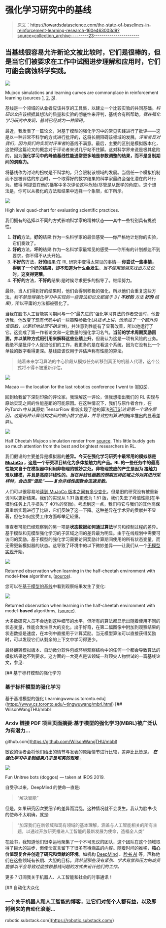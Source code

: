 # 强化学习研究中的基线

> 原文：<https://towardsdatascience.com/the-state-of-baselines-in-reinforcement-learning-research-160e463003d9?source=collection_archive---------23----------------------->

## 当基线很容易允许新论文被比较时，它们是很棒的，但是当它们被要求在工作中试图进步理解和应用时，它们可能会腐蚀科学实践。

![](img/81959228bfb233ce7f61f5116fdc006c.png)

Mujoco simulations and learning curves are commonplace in reinforcement learning (sources [1](http://papers.nips.cc/paper/7725-deep-reinforcement-learning-in-a-handful-of-trials-using-probabilistic-dynamics-models.pdf), [2](https://www.cs.toronto.edu/~tingwuwang/mbrl.html), [3](http://www.mujoco.org/)).

基线是一个领域的从业者应该共享的工具集，以建立一个比较实验的共同基础。*科研论文*应该根据其想法的质量和实验的彻底性来评判，基线会有所帮助。*我在强化学习研究中发现，基线已经成为一种障碍。*

最近，我发表了一篇论文，对基于模型的强化学习中的常见实践进行了批评——这是以一种非常不科学的方式进行批评的，这将长期阻碍该领域的发展。*评审者反对我们，因为我们的实现对评审者*的基线不满意。最后，主要的区别是模拟版本化，这使得这篇论文的概念对于评论者来说几乎站不住脚。这对科学界来说是极其危险的，因为**强化学习中的峰值基线性能通常更多地是参数调整的结果，而不是复制期间的洞察力。**

将基线作为讨论的拐杖是不科学的，只会限制该领域的发展。当信任一个模拟机制而不是被评估的东西时，一个取得好的数字结果的科学家最终会强化潜在的坏行为。彼得·阿提亚在他的播客中多次评论这种危险(尽管是从医学的角度)。这个想法是，你可以从极化的方法和结果中选择一个象限，如下所示。

![](img/ea2721ebe07ec1616d10bf970c487354.png)

High level quad-chart for evaluating scientific practices.

我们拥有的选择以不同的方式影响科学家的精神状态——其中一些特别具有挑战性。

1.  **好的**方法，**好的**结果:作为一名科学家的最佳感受——你严格地计划你的实验，它们奏效了。
2.  **好的**方法，**坏的**结果:作为一名科学家最常见的感受——你所有的计划都达不到要求，你不得不从头开始。
3.  **不好的**方法，**好的**结果:在 RL 研究中变得太常见的事情— **你尝试一些事情，得到了一个好的结果，却不知道为什么会发生**。*当不使用回溯来找出方法论* **时，这变得更糟。**
4.  **不好的**方法，**不好的**结果:是时候寻求更多的指导了。继续努力。

最终，当人们得到好的结果时，他们会得到积极的强化，所以他们会重复这些方法。*我不禁觉得强化学习中实现的一些算法和论文都属于 3 (* ***不好的*** *方法* ***好的*** *结果)*，所以平庸的方法都被强化了。

当我在脸书人工智能实习期间与一个“最先进的”强化学习算法的作者交谈时，他告诉我，他改变了现有代码中的一些策略参数化(*从技术上讲，他添加了一个额外的值函数，以更好地处理不确定性*)，并注意到性能有了显著改善，所以他运行了它。这变成了第一作者论文和一定数量的强化学习名气。**当前的学术周期奖励回溯，并以某种方式用引用来解释这些业绩上升**，但我认为这是一项有风险的业务。我绝不是批评个人促进他们的工作，我更多的是在看这个系统，因为它没有比一个单独的数字看得更深。基线应该仅用于评估声称有性能的算法。

> 随着未来学习算法的中心阶段从模拟任务转移到真正的机器人代理，这个公式将不得不被重新评估。

![](img/1d53b74a81525b19a26c0168200d093c.png)

Macao — the location for the last robotics conference I went to ([IROS](https://www.iros2019.org/)).

回到给我留下深刻印象的评论家。我理解这一评论，但我想指出我们的 RL 实现与原始实现之间的性能差距的可能原因。在这种情况下，我们与原作者合作，在 PyTorch 中从其原始 TensorFlow 重新实现了他的算法[PETS](http://papers.nips.cc/paper/7725-deep-reinforcement-learning-in-a-handful-of-trials-using-probabilistic-dynamics-models.pdf)(*这是第一个潜在原因，这是两种计算结构之间的微小数字差异，并导致控制算法*的概率推出的显著差异)。

![](img/2e1bf2f8d53435779baffd79fa24749a.png)

Half Cheetah Mujoco simulation render from [source](https://gym.openai.com/envs/HalfCheetah-v2/). This little buddy gets so much attention from the best and brightest researchers in RL.

我们假设的主要差异是模拟器的**差异。今天在强化学习研究中最常用的模拟器是 [MuJoCo](http://www.mujoco.org/) ，这是一个研究项目转化为多体接触力的产品。RL 的一些任务中的最高性能来自于在模拟器中利用非物理的微妙之处。非物理效应的产生是因为 [**接触力**](https://cs.stanford.edu/group/manips/publications/pdfs/Park_2008_Robotica.pdf) 难以建模，并且是高度非线性的。*当在非线性函数的预期支持区域之外对其进行采样时，会出现“混乱”——复合非线性函数会迅速发散。***

人们可以很容易地[读到 MuJoCo 版本之间有多少变化](https://mujoco.org/#changelist)，但是旧的研究没有被重新访问以更新结果。我们的实现从 1.31 版更改为 1.51 版，我们失去了峰值性能(在半猎豹任务上几乎损失了 40%的奖励)。考虑到这一点，我们将它与我们的其他高保真重新实现进行了比较，它们反映了这一下降。这种差异在学术界的贡献并不显著，但在如何接受工作方面却举足轻重。

审查者可能已经观察到的另一项是**状态数据如何通过算法**学习和控制过程的差异。基于模型和无模型强化学习的子区域之间的差异最为明显。由于在线规划中需要可访问的奖励，基于模型的强化学习需要访问奖励计算期间使用的所有状态变量，而无需更新模拟器的状态。这导致了环境中的以下微妙差异——让我们从一个[无模型实现](https://github.com/openai/gym/blob/52e66f38081548e38711f51d4439d8bcc136d19e/gym/envs/mujoco/half_cheetah.py#L21)开始。

![](img/3e7e3ba4573520e3eb85ca023224ab11.png)

Returned observation when learning in the half-cheetah environment with model-**free** algorithms, ([source](https://github.com/openai/gym/blob/52e66f38081548e38711f51d4439d8bcc136d19e/gym/envs/mujoco/half_cheetah.py#L21)).

您可以在[基于模型的基线](https://github.com/kchua/handful-of-trials/blob/77fd8802cc30b7683f0227c90527b5414c0df34c/dmbrl/env/half_cheetah.py#L31)中看到观察结果发生了变化:

![](img/e1a9b69e17b7a1635e5fd481839651b6.png)

Returned observation when learning in the half-cheetah environment with model-**based** algorithms, ([source](https://github.com/kchua/handful-of-trials/blob/77fd8802cc30b7683f0227c90527b5414c0df34c/dmbrl/env/half_cheetah.py#L31)).

大多数研究人员不会达到这种细节的水平，但所有的算法都显示出随着使用不同的状态变量，性能会发生巨大的变化。出于好奇，在第二幅图像中附加到观察结果的状态数据是速度，在本例中直接用于计算奖励。当无模型算法可以直接获得奖励时，可以发现它们从剩余的上下文中学习得更少。

最终翻转模拟版本、自动微分软件包或环境观察结构中的任何一个都会导致算法的模拟结果达不到要求。这方面的一大亮点是该领域一群顶尖人物尝试的一篇基线论文，参见:

[](https://www.cs.toronto.edu/~tingwuwang/mbrl.html) [## 基于标杆模型的强化学习

### 基于标杆模型的强化学习

基于基准模型的强化 Learningwww.cs.toronto.edu](https://www.cs.toronto.edu/~tingwuwang/mbrl.html) [](https://github.com/WilsonWangTHU/mbbl) [## WilsonWangTHU/mbbl

### Arxiv 链接 PDF 项目页面摘要:基于模型的强化学习(MBRL)被广泛认为有潜力…

github.com](https://github.com/WilsonWangTHU/mbbl) 

敏锐的读者会将他们给出的情节与发表的原始情节进行比较，差异比比皆是。 ***在强化学习中复制结果几乎是可笑的艰难*** 。

![](img/0b987c04f4693d3fbc80c712d67dcf5b.png)

Fun Unitree bots (doggos) — taken at IROS 2019.

自受孕以来，DeepMind 的使命一直是:

> “解决智能”

但是，如果研究因次要细节的差异而混乱，这种情况就不会发生。我认为脸书·艾的使命不太明确，就是:

> “加深我们在新领域和现有领域的基本理解，涵盖与人工智能相关的所有主题，以通过开放研究推进人工智能的最新发展为使命，造福全人类”

在脸书，我知道他们很幸运地聚集了一个不可思议的团队，这个团队在这个领域取得了巨大的进步，但使命宣言留下了很多有待涵盖的内容。随着时间的推移，**核心价值观复合并创造了研究和贡献的环境**。如机构 [DeepMind](https://deepmind.com/about) 、[脸书 AI](https://ai.facebook.com/research) 等。声称他们在这些领域有长期、大胆的目标，*我希望那些没有紧张、学术宵禁和压力的成员能够以不会导致过度依赖基线问题的方式来设计他们的工作。*

更多？订阅我关于机器人、人工智能和社会的时事通讯！

[](https://robotic.substack.com/) [## 自动化大众化

### 一个关于机器人和人工智能的博客，让它们对每个人都有益，以及即将到来的自动化浪潮…

robotic.substack.com](https://robotic.substack.com/)
